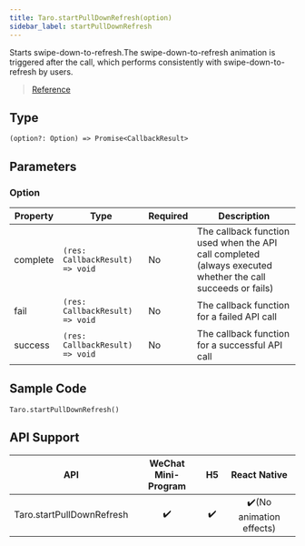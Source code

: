 ```yaml
---
title: Taro.startPullDownRefresh(option)
sidebar_label: startPullDownRefresh
---
```


Starts swipe-down-to-refresh.The swipe-down-to-refresh animation is triggered after the call, which performs consistently with swipe-down-to-refresh by users.

> [Reference](https://developers.weixin.qq.com/miniprogram/dev/api/ui/pull-down-refresh/wx.startPullDownRefresh.html)

## Type

```tsx
(option?: Option) => Promise<CallbackResult>
```

## Parameters

### Option

<table>
  <thead>
    <tr>
      <th>Property</th>
      <th>Type</th>
      <th style={{ textAlign: "center"}}>Required</th>
      <th>Description</th>
    </tr>
  </thead>
  <tbody>
    <tr>
      <td>complete</td>
      <td><code>(res: CallbackResult) =&gt; void</code></td>
      <td style={{ textAlign: "center"}}>No</td>
      <td>The callback function used when the API call completed (always executed whether the call succeeds or fails)</td>
    </tr>
    <tr>
      <td>fail</td>
      <td><code>(res: CallbackResult) =&gt; void</code></td>
      <td style={{ textAlign: "center"}}>No</td>
      <td>The callback function for a failed API call</td>
    </tr>
    <tr>
      <td>success</td>
      <td><code>(res: CallbackResult) =&gt; void</code></td>
      <td style={{ textAlign: "center"}}>No</td>
      <td>The callback function for a successful API call</td>
    </tr>
  </tbody>
</table>

## Sample Code

```tsx
Taro.startPullDownRefresh()
```

## API Support

|            API            | WeChat Mini-Program | H5 |       React Native       |
|:-------------------------:|:-------------------:|:--:|:------------------------:|
| Taro.startPullDownRefresh |         ✔️          | ✔️ | ✔️(No animation effects) |
